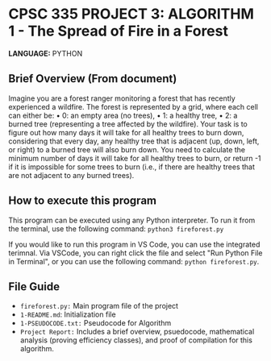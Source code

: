 # CPSC 335 PROJECT 3: ALGORITHM 1 - The Spread of Fire in a Forest

**LANGUAGE:** PYTHON

## Brief Overview (From document)

Imagine you are a forest ranger monitoring a forest that has recently experienced a wildfire. The forest is represented by a grid, where each cell can either be:
• 0: an empty area (no trees),
• 1: a healthy tree,
• 2: a burned tree (representing a tree affected by the wildfire).
Your task is to figure out how many days it will take for all healthy trees to burn down, considering that every day, any healthy tree that is adjacent (up, down, left, or right) to a burned tree will also burn down. You need to calculate the minimum number of days it will take for all healthy trees to burn, or return -1 if it is impossible for some trees to burn (i.e., if there are healthy trees that are not adjacent to any burned trees).

## How to execute this program

This program can be executed using any Python interpreter. To run it from the terminal, use the following command: `python3 fireforest.py`

If you would like to run this program in VS Code, you can use the integrated terimnal. Via VSCode, you can right click the file and select "Run Python File in Terminal", or you can use the following command: `python fireforest.py`.

## File Guide

-   `fireforest.py:` Main program file of the project
-   `1-README.md`: Initialization file
-   `1-PSEUDOCODE.txt:` Pseudocode for Algorithm
-   `Project Report:` Includes a brief overview, psuedocode, mathematical analysis (proving efficiency classes), and proof of compilation for this algorithm.
